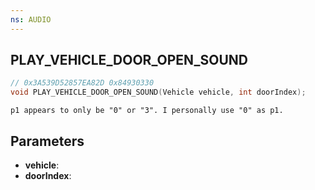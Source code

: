 ```yaml
---
ns: AUDIO
---
```

## PLAY_VEHICLE_DOOR_OPEN_SOUND

```c
// 0x3A539D52857EA82D 0x84930330
void PLAY_VEHICLE_DOOR_OPEN_SOUND(Vehicle vehicle, int doorIndex);
```

```
p1 appears to only be "0" or "3". I personally use "0" as p1.  
```

## Parameters
* **vehicle**: 
* **doorIndex**:

